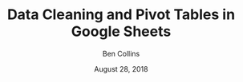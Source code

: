 ---
date: August 28, 2018
title: Data Cleaning and Pivot Tables in Google Sheets
author: Ben Collins
link: https://courses.benlcollins.com/p/data-cleaning-pivot-tables
description: Transform messy data into robust, usable datasets and gain crucial insights by mastering Google Sheets' most powerful tool, Pivot Tables. If you'd like to receive a location-based discount for this course, please email Ben.
image: "data-cleaning-pivot-tables.png"
tags:
- courses
- 'data science'
- 'google sheets'
---